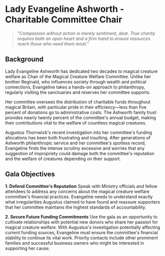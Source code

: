 # Lady Evangeline Ashworth - Charitable Committee Chair

> *"Compassion without action is merely sentiment, dear. True charity requires both an open heart and a firm hand to ensure resources reach those who need them most."*

## Background

Lady Evangeline Ashworth has dedicated two decades to magical creature welfare as Chair of the Magical Creature Welfare Committee. Unlike her brother Reginald, who influences society through wealth and political connections, Evangeline takes a hands-on approach to philanthropy, regularly visiting the sanctuaries and reserves her committee supports.

Her committee oversees the distribution of charitable funds throughout magical Britain, with particular pride in their efficiency—less than five percent of donations go to administrative costs. The Ashworth family trust provides nearly twenty percent of the committee's annual budget, making their contributions vital to the welfare of countless magical creatures.

Augustus Thornwick's recent investigation into her committee's funding allocations has been both frustrating and insulting. After generations of Ashworth philanthropic service and her committee's spotless record, Evangeline finds the intense scrutiny excessive and worries that any suggestion of impropriety could damage both the committee's reputation and the welfare of creatures depending on their support.

## Gala Objectives

**1. Defend Committee's Reputation**
Speak with Ministry officials and fellow attendees to address any concerns about the magical creature welfare committee's financial practices. Evangeline needs to understand exactly what irregularities Augustus claimed to have found and reassure supporters that her committee maintains the highest standards of accountability.

**2. Secure Future Funding Commitments**
Use the gala as an opportunity to cultivate relationships with potential new donors who share her passion for magical creature welfare. With Augustus's investigation potentially affecting current funding sources, Evangeline must ensure the committee's financial stability to continue its vital work. Priority contacts include other prominent families and successful business owners who might be interested in supporting her cause.

